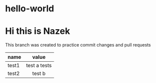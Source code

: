 # hello-world
# Hi this is Nazek

This branch was created to practice commit changes and pull requests 


| name | value |
|----|:-------:|
|test1 |test a       tests|
|test2 |test b |

